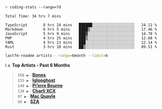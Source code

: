 ```zsh
> coding-stats --range=7d
```

<!--START_SECTION:waka-->

```text
Total Time: 34 hrs 7 mins

TypeScript       8 hrs 24 mins   ██████░░░░░░░░░░░░░░░░░░░   24.12 %
Markdown         6 hrs 5 mins    ████▒░░░░░░░░░░░░░░░░░░░░   17.46 %
JavaScript       5 hrs 9 mins    ███▓░░░░░░░░░░░░░░░░░░░░░   14.78 %
PHP              4 hrs 25 mins   ███▒░░░░░░░░░░░░░░░░░░░░░   12.68 %
YAML             4 hrs 13 mins   ███░░░░░░░░░░░░░░░░░░░░░░   12.14 %
Rust             3 hrs 18 mins   ██▒░░░░░░░░░░░░░░░░░░░░░░   09.51 %
```

<!--END_SECTION:waka-->

```zsh
lastfm-readme artists --range=6month --limit=6
```

<!--START_LASTFM_ARTISTS:{"period": "6month", "rows": 6}-->
<a href="https://last.fm" target="_blank"><img src="https://user-images.githubusercontent.com/17434202/215290617-e793598d-d7c9-428f-9975-156db1ba89cc.svg" alt="Last.fm Logo" width="18" height="13"/></a> **Top Artists - Past 6 Months**

> `356 ▶️` ∙ **[Bones](https://www.last.fm/music/Bones)**<br/>
> `155 ▶️` ∙ **[Iglooghost](https://www.last.fm/music/Iglooghost)**<br/>
> `149 ▶️` ∙ **[Pi’erre Bourne](https://www.last.fm/music/Pi%E2%80%99erre+Bourne)**<br/>
> `138 ▶️` ∙ **[Charli XCX](https://www.last.fm/music/Charli+XCX)**<br/>
> `97 ▶️` ∙ **[Mac Quayle](https://www.last.fm/music/Mac+Quayle)**<br/>
> `56 ▶️` ∙ **[SZA](https://www.last.fm/music/SZA)**<br/>
<!--END_LASTFM_ARTISTS-->
